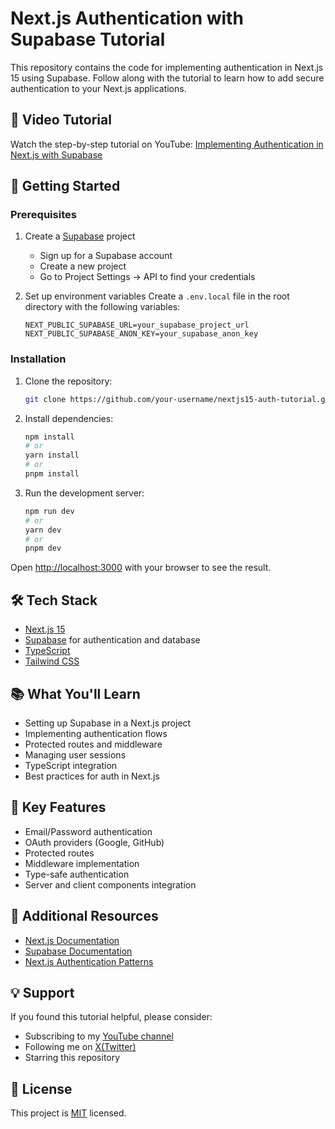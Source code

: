 # Next.js Authentication with Supabase Tutorial

This repository contains the code for implementing authentication in Next.js 15 using Supabase. Follow along with the tutorial to learn how to add secure authentication to your Next.js applications.

## 🎥 Video Tutorial

Watch the step-by-step tutorial on YouTube: [Implementing Authentication in Next.js with Supabase](your_video_link_here)

## 🚀 Getting Started

### Prerequisites

1. Create a [Supabase](https://supabase.com) project

   - Sign up for a Supabase account
   - Create a new project
   - Go to Project Settings -> API to find your credentials

2. Set up environment variables
   Create a `.env.local` file in the root directory with the following variables:
   ```env
   NEXT_PUBLIC_SUPABASE_URL=your_supabase_project_url
   NEXT_PUBLIC_SUPABASE_ANON_KEY=your_supabase_anon_key
   ```

### Installation

1. Clone the repository:

   ```bash
   git clone https://github.com/your-username/nextjs15-auth-tutorial.git
   ```

2. Install dependencies:

   ```bash
   npm install
   # or
   yarn install
   # or
   pnpm install
   ```

3. Run the development server:
   ```bash
   npm run dev
   # or
   yarn dev
   # or
   pnpm dev
   ```

Open [http://localhost:3000](http://localhost:3000) with your browser to see the result.

## 🛠 Tech Stack

- [Next.js 15](https://nextjs.org/)
- [Supabase](https://supabase.com) for authentication and database
- [TypeScript](https://www.typescriptlang.org/)
- [Tailwind CSS](https://tailwindcss.com/)

## 📚 What You'll Learn

- Setting up Supabase in a Next.js project
- Implementing authentication flows
- Protected routes and middleware
- Managing user sessions
- TypeScript integration
- Best practices for auth in Next.js

## 🔑 Key Features

- Email/Password authentication
- OAuth providers (Google, GitHub)
- Protected routes
- Middleware implementation
- Type-safe authentication
- Server and client components integration

## 📖 Additional Resources

- [Next.js Documentation](https://nextjs.org/docs)
- [Supabase Documentation](https://supabase.com/docs)
- [Next.js Authentication Patterns](https://nextjs.org/docs/authentication)

## 💡 Support

If you found this tutorial helpful, please consider:

- Subscribing to my [YouTube channel](https://www.youtube.com/@kirsnv?sub_confirmation=1)
- Following me on [X(Twitter)](https://x.com/kirsnvartem)
- Starring this repository

## 📄 License

This project is [MIT](https://choosealicense.com/licenses/mit/) licensed.
